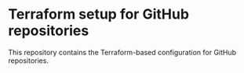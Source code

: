 # Terraform setup for GitHub repositories

This repository contains the Terraform-based configuration for GitHub
repositories.
